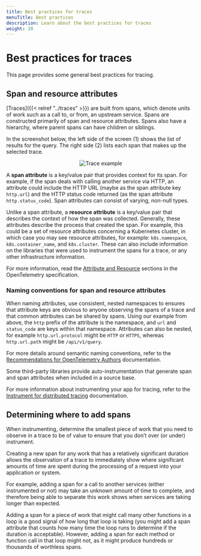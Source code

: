 ```yaml
---
title: Best practices for traces
menuTitle: Best practices
description: Learn about the best practices for traces
weight: 20
---
```


# Best practices for traces

This page provides some general best practices for tracing.

## Span and resource attributes

[Traces]({{< relref "../traces" >}}) are built from spans, which denote units of work such as a call to, or from, an upstream service. Spans are constructed primarily of span and resource attributes.
Spans also have a hierarchy, where parent spans can have children or siblings.

In the screenshot below, the left side of the screen (1) shows the list of results for the query. The right side (2) lists each span that makes up the selected trace.

<p align="center"><img src="getting-started/assets/trace-explore-spans.png" alt="Trace example"></p>

A **span attribute** is a key/value pair that provides context for its span. For example, if the span deals with calling another service via HTTP, an attribute could include the HTTP URL (maybe as the span attribute key `http.url`) and the HTTP status code returned (as the span attribute `http.status_code`). Span attributes can consist of varying, non-null types.

Unlike a span attribute, a **resource attribute** is a key/value pair that describes the context of how the span was collected. Generally, these attributes describe the process that created the span.
For example, this could be a set of resource attributes concerning a Kubernetes cluster, in which case you may see resource attributes, for example: `k8s.namespace`, `k8s.container_name`, and `k8s.cluster`.
These can also include information on the libraries that were used to instrument the spans for a trace, or any other infrastructure information.

For more information, read the [Attribute and Resource](https://opentelemetry.io/docs/specs/otel/overview/) sections in the OpenTelemetry specification.

### Naming conventions for span and resource attributes

When naming attributes, use consistent, nested namespaces to ensures that attribute keys are obvious to anyone observing the spans of a trace and that common attributes can be shared by spans.
Using our example from above, the `http` prefix of the attribute is the namespace, and `url` and `status_code` are keys within that namespace.
Attributes can also be nested, for example `http.url.protocol` might be `HTTP` or `HTTPS`, whereas `http.url.path` might be `/api/v1/query`.

For more details around semantic naming conventions, refer to the [Recommendations for OpenTelemetry Authors](https://opentelemetry.io/docs/specs/otel/common/attribute-naming/#recommendations-for-opentelemetry-authors) documentation.

Some third-party libraries provide auto-instrumentation that generate span and span attributes when included in a source base.

For more information about instrumenting your app for tracing, refer to the [Instrument for distributed tracing](/docs/tempo/latest/getting-started/instrumentation/) documentation.

## Determining where to add spans

When instrumenting, determine the smallest piece of work that you need to observe in a trace to be of value to ensure that you don’t over (or under) instrument.

Creating a new span for any work that has a relatively significant duration allows the observation of a trace to immediately show where significant amounts of time are spent during the processing of a request into your application or system.

For example, adding a span for a call to another services (either instrumented or not) may take an unknown amount of time to complete, and therefore being able to separate this work shows when services are taking longer than expected.

Adding a span for a piece of work that might call many other functions in a loop is a good signal of how long that loop is taking (you might add a span attribute that counts how many time the loop runs to determine if the duration is acceptable).
However, adding a span for each method or function call in that loop might not, as it might produce hundreds or thousands of worthless spans.